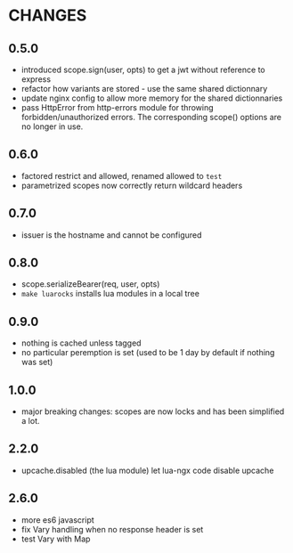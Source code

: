 CHANGES
=======

0.5.0
-----

- introduced scope.sign(user, opts) to get a jwt without reference to express
- refactor how variants are stored - use the same shared dictionnary
- update nginx config to allow more memory for the shared dictionnaries
- pass HttpError from http-errors module for throwing forbidden/unauthorized errors.
  The corresponding scope() options are no longer in use.

0.6.0
-----

- factored restrict and allowed, renamed allowed to `test`
- parametrized scopes now correctly return wildcard headers

0.7.0
-----

- issuer is the hostname and cannot be configured

0.8.0
-----

- scope.serializeBearer(req, user, opts)
- `make luarocks` installs lua modules in a local tree

0.9.0
-----

- nothing is cached unless tagged
- no particular peremption is set (used to be 1 day by default if nothing was set)

1.0.0
-----

- major breaking changes: scopes are now locks and has been simplified a lot.

2.2.0
-----

- upcache.disabled (the lua module) let lua-ngx code disable upcache

2.6.0
-----

- more es6 javascript
- fix Vary handling when no response header is set
- test Vary with Map
